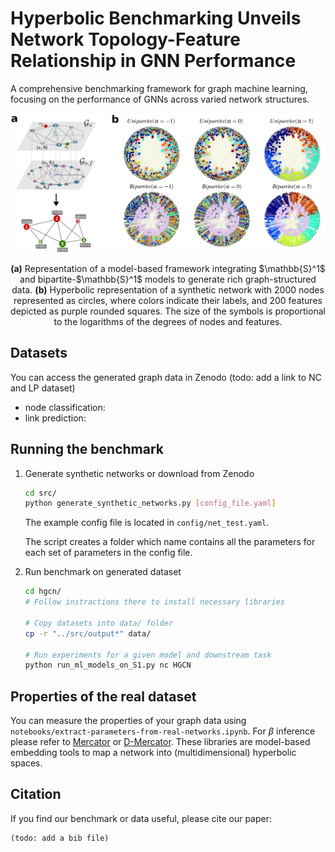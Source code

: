 # Hyperbolic Benchmarking Unveils Network Topology-Feature Relationship in GNN Performance

A comprehensive benchmarking framework for graph machine learning, focusing on the performance of GNNs across varied network structures.

![](images/fig1.jpg)
<p align="center">
<b>(a)</b> Representation of a model-based framework integrating $\mathbb{S}^1$ and bipartite-$\mathbb{S}^1$ models to generate rich graph-structured data. <b>(b)</b> Hyperbolic representation of a synthetic network with 2000 nodes represented as circles, where colors indicate their labels, and 200 features depicted as purple rounded squares. The size of the symbols is proportional to the logarithms of the degrees of nodes and features.
</p>


## Datasets

You can access the generated graph data in Zenodo (todo: add a link to NC and LP dataset)

- node classification: 
- link prediction:   


## Running the benchmark

1. Generate synthetic networks or download from Zenodo

    ```bash
    cd src/
    python generate_synthetic_networks.py [config_file.yaml]
    ```

    The example config file is located in `config/net_test.yaml`. 
    
    The script creates a folder which name contains all the parameters for each set of parameters in the config file.


2. Run benchmark on generated dataset

    ```bash
    cd hgcn/
    # Follow instractions there to install necessary libraries
    
    # Copy datasets into data/ folder
    cp -r "../src/output*" data/

    # Run experiments for a given model and downstream task
    python run_ml_models_on_S1.py nc HGCN
    ```


## Properties of the real dataset

You can measure the properties of your graph data using `notebooks/extract-parameters-from-real-networks.ipynb`. For $\beta$ inference please refer to [Mercator](https://github.com/networkgeometry/mercator) or [D-Mercator](https://github.com/networkgeometry/d-mercator). These libraries are model-based embedding tools to map a network into (multidimensional) hyperbolic spaces.


## Citation

If you find our benchmark or data useful, please cite our paper:

```
(todo: add a bib file)
```